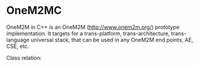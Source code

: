 # OneM2MC
OneM2M in C++ is an OneM2M (http://www.onem2m.org/) prototype implementation. It targets for a trans-platform, trans-architecture, trans-language universal stack, that can be used in any OneM2M end points, AE, CSE, etc. 

Class relation:

























	


